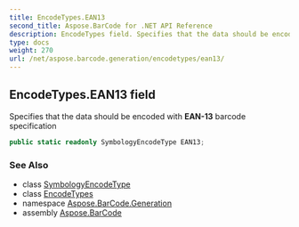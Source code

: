 ```yaml
---
title: EncodeTypes.EAN13
second_title: Aspose.BarCode for .NET API Reference
description: EncodeTypes field. Specifies that the data should be encoded with EAN13 barcode specification
type: docs
weight: 270
url: /net/aspose.barcode.generation/encodetypes/ean13/
---
```

## EncodeTypes.EAN13 field

Specifies that the data should be encoded with **EAN-13** barcode specification

```csharp
public static readonly SymbologyEncodeType EAN13;
```

### See Also

* class [SymbologyEncodeType](../../symbologyencodetype/)
* class [EncodeTypes](../)
* namespace [Aspose.BarCode.Generation](../../../aspose.barcode.generation/)
* assembly [Aspose.BarCode](../../../)


